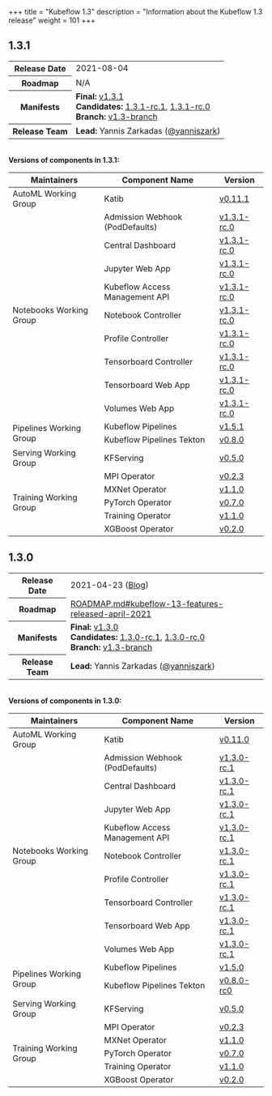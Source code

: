 +++
title = "Kubeflow 1.3"
description = "Information about the Kubeflow 1.3 release"
weight = 101
+++

## 1.3.1

<div class="table-responsive">
<table class="table table-bordered">
  <tbody>
    <tr>
      <th class="table-light">Release Date</th>
      <td>
        2021-08-04
      </td>
    </tr>
    <tr>
      <th class="table-light">Roadmap</th>
      <td>
        N/A
      </td>
    </tr>
    <tr>
      <th class="table-light">Manifests</th>
      <td>
        <b>Final:</b> 
          <a href="https://github.com/kubeflow/manifests/releases/tag/v1.3.1">v1.3.1</a>
        <br>
        <b>Candidates:</b>
          <a href="https://github.com/kubeflow/manifests/releases/tag/v1.3.1-rc.1">1.3.1-rc.1</a>,
          <a href="https://github.com/kubeflow/manifests/releases/tag/v1.3.1-rc.0">1.3.1-rc.0</a>
        <br>
         <b>Branch:</b>
          <a href="https://github.com/kubeflow/manifests/tree/v1.3-branch">v1.3-branch</a>
      </td>
    </tr>
    <tr>
      <th class="table-light">Release Team</th>
      <td>
        <b>Lead:</b> Yannis Zarkadas (<a href="https://github.com/yanniszark">@yanniszark</a>)
      </td>
    </tr>
  </tbody>
</table>
</div>

<br>
<b>Versions of components in 1.3.1:</b>

<div class="table-responsive">
<table class="table table-bordered">
    <thead class="thead-light">
      <tr>
        <th>Maintainers</th>
        <th>Component Name</th>
        <th>Version</th>
      </tr>
    </thead>
  <tbody>
      <!-- ======================= -->
      <!-- AutoML Working Group -->
      <!-- ======================= -->
      <tr>
        <td rowspan="1">AutoML Working Group</td>
        <td>Katib</td>
        <td>
          <a href="https://github.com/kubeflow/katib/releases/tag/v0.11.1">v0.11.1</a>
        </td>
      </tr>
      <!-- ======================= -->
      <!-- Notebooks Working Group -->
      <!-- ======================= -->
      <tr>
        <td rowspan="9" class="align-middle">Notebooks Working Group</td>
        <td>Admission Webhook (PodDefaults)</td>
        <td>
          <a href="https://github.com/kubeflow/kubeflow/tree/v1.3.1-rc.0/components/admission-webhook">v1.3.1-rc.0</a>
        </td>
      </tr>
      <tr>
        <td>Central Dashboard</td>
        <td>
          <a href="https://github.com/kubeflow/kubeflow/tree/v1.3.1-rc.0/components/centraldashboard">v1.3.1-rc.0</a>
        </td>
      </tr>
      <tr>
        <td>Jupyter Web App</td>
        <td>
          <a href="https://github.com/kubeflow/kubeflow/tree/v1.3.1-rc.0/components/crud-web-apps/jupyter">v1.3.1-rc.0</a>
        </td>
      </tr>
      <tr>
        <td>Kubeflow Access Management API</td>
        <td>
          <a href="https://github.com/kubeflow/kubeflow/tree/v1.3.1-rc.0/components/access-management">v1.3.1-rc.0</a>
        </td>
      </tr>
      <tr>
        <td>Notebook Controller</td>
        <td>
          <a href="https://github.com/kubeflow/kubeflow/tree/v1.3.1-rc.0/components/notebook-controller">v1.3.1-rc.0</a>
        </td>
      </tr>
      <tr>
        <td>Profile Controller</td>
        <td>
          <a href="https://github.com/kubeflow/kubeflow/tree/v1.3.1-rc.0/components/profile-controller">v1.3.1-rc.0</a>
        </td>
      </tr>
      <tr>
        <td>Tensorboard Controller</td>
        <td>
          <a href="https://github.com/kubeflow/kubeflow/tree/v1.3.1-rc.0/components/notebook-controller">v1.3.1-rc.0</a>
        </td>
      </tr>
      <tr>
        <td>Tensorboard Web App</td>
        <td>
          <a href="https://github.com/kubeflow/kubeflow/tree/v1.3.1-rc.0/components/crud-web-apps/volumes">v1.3.1-rc.0</a>
        </td>
      </tr>
      <tr>
        <td>Volumes Web App</td>
        <td>
          <a href="https://github.com/kubeflow/kubeflow/tree/v1.3.1-rc.0/components/crud-web-apps/tensorboards">v1.3.1-rc.0</a>
        </td>
      </tr>
      <!-- ======================= -->
      <!-- Pipelines Working Group -->
      <!-- ======================= -->
      <tr>
        <td rowspan="2" class="align-middle">Pipelines Working Group</td>
        <td>Kubeflow Pipelines</td>
        <td>
          <a href="https://github.com/kubeflow/pipelines/releases/tag/1.5.1">v1.5.1</a>
        </td>
      </tr>
      <tr>
        <td>Kubeflow Pipelines Tekton</td>
        <td>
          <a href="https://github.com/kubeflow/kfp-tekton/releases/tag/v0.8.0">v0.8.0</a>
        </td>
      </tr>
      <!-- ======================= -->
      <!-- Serving Working Group -->
      <!-- ======================= -->
      <tr>
        <td rowspan="1" class="align-middle">Serving Working Group</td>
        <td>KFServing</td>
        <td>
          <a href="https://github.com/kserve/kserve/releases/tag/v0.5.0">v0.5.0</a>
        </td>
      </tr>
      <!-- ======================= -->
      <!-- Training Working Group -->
      <!-- ======================= -->
      <tr>
        <td rowspan="5" class="align-middle">Training Working Group</td>
        <td>MPI Operator</td>
        <td>
          <a href="https://github.com/kubeflow/mpi-operator/releases/tag/v0.2.3">v0.2.3</a>
        </td>
      </tr>
      <tr>
        <td>MXNet Operator</td>
        <td>
          <a href="https://github.com/kubeflow/mxnet-operator/releases/tag/v1.1.0">v1.1.0</a>
        </td>
      </tr>
      <tr>
        <td>PyTorch Operator</td>
        <td>
          <a href="https://github.com/kubeflow/pytorch-operator/releases/tag/v0.7.0">v0.7.0</a>
        </td>
      </tr>
      <tr>
        <td>Training Operator</td>
        <td>
          <a href="https://github.com/kubeflow/training-operator/releases/tag/v1.1.0">v1.1.0</a>
        </td>
      </tr>
      <tr>
        <td>XGBoost Operator</td>
        <td>
          <a href="https://github.com/kubeflow/xgboost-operator/releases/tag/v0.2.0">v0.2.0</a>
        </td>
      </tr>
  </tbody>
</table>
</div>

## 1.3.0

<div class="table-responsive">
<table class="table table-bordered">
  <tbody>
    <tr>
      <th class="table-light">Release Date</th>
      <td>
        2021-04-23 (<a href="https://blog.kubeflow.org/kubeflow-1.3-release/">Blog</a>)
      </td>
    </tr>
    <tr>
      <th class="table-light">Roadmap</th>
      <td>
        <a href="https://github.com/kubeflow/kubeflow/blob/master/ROADMAP.md#kubeflow-13-features-released-april-2021">
          ROADMAP.md#kubeflow-13-features-released-april-2021
        </a>
      </td>
    </tr>
    <tr>
      <th class="table-light">Manifests</th>
      <td>
        <b>Final:</b> 
          <a href="https://github.com/kubeflow/manifests/releases/tag/v1.3.0">v1.3.0</a>
        <br>
        <b>Candidates:</b>
          <a href="https://github.com/kubeflow/manifests/releases/tag/v1.3.0-rc.1">1.3.0-rc.1</a>,
          <a href="https://github.com/kubeflow/manifests/releases/tag/v1.3.0-rc.0">1.3.0-rc.0</a>
        <br>
         <b>Branch:</b>
          <a href="https://github.com/kubeflow/manifests/tree/v1.3-branch">v1.3-branch</a>
      </td>
    </tr>
    <tr>
      <th class="table-light">Release Team</th>
      <td>
        <b>Lead:</b> Yannis Zarkadas (<a href="https://github.com/yanniszark">@yanniszark</a>)
      </td>
    </tr>
  </tbody>
</table>
</div>

<br>
<b>Versions of components in 1.3.0:</b>

<div class="table-responsive">
<table class="table table-bordered">
    <thead class="thead-light">
      <tr>
        <th>Maintainers</th>
        <th>Component Name</th>
        <th>Version</th>
      </tr>
    </thead>
  <tbody>
      <!-- ======================= -->
      <!-- AutoML Working Group -->
      <!-- ======================= -->
      <tr>
        <td rowspan="1">AutoML Working Group</td>
        <td>Katib</td>
        <td>
          <a href="https://github.com/kubeflow/katib/releases/tag/v0.11.0">v0.11.0</a>
        </td>
      </tr>
      <!-- ======================= -->
      <!-- Notebooks Working Group -->
      <!-- ======================= -->
      <tr>
        <td rowspan="9" class="align-middle">Notebooks Working Group</td>
        <td>Admission Webhook (PodDefaults)</td>
        <td>
          <a href="https://github.com/kubeflow/kubeflow/tree/v1.3.0-rc.1/components/admission-webhook">v1.3.0-rc.1</a>
        </td>
      </tr>
      <tr>
        <td>Central Dashboard</td>
        <td>
          <a href="https://github.com/kubeflow/kubeflow/tree/v1.3.0-rc.1/components/centraldashboard">v1.3.0-rc.1</a>
        </td>
      </tr>
      <tr>
        <td>Jupyter Web App</td>
        <td>
          <a href="https://github.com/kubeflow/kubeflow/tree/v1.3.0-rc.1/components/crud-web-apps/jupyter">v1.3.0-rc.1</a>
        </td>
      </tr>
      <tr>
        <td>Kubeflow Access Management API</td>
        <td>
          <a href="https://github.com/kubeflow/kubeflow/tree/v1.3.0-rc.1/components/access-management">v1.3.0-rc.1</a>
        </td>
      </tr>
      <tr>
        <td>Notebook Controller</td>
        <td>
          <a href="https://github.com/kubeflow/kubeflow/tree/v1.3.0-rc.1/components/notebook-controller">v1.3.0-rc.1</a>
        </td>
      </tr>
      <tr>
        <td>Profile Controller</td>
        <td>
          <a href="https://github.com/kubeflow/kubeflow/tree/v1.3.0-rc.1/components/profile-controller">v1.3.0-rc.1</a>
        </td>
      </tr>
      <tr>
        <td>Tensorboard Controller</td>
        <td>
          <a href="https://github.com/kubeflow/kubeflow/tree/v1.3.0-rc.1/components/notebook-controller">v1.3.0-rc.1</a>
        </td>
      </tr>
      <tr>
        <td>Tensorboard Web App</td>
        <td>
          <a href="https://github.com/kubeflow/kubeflow/tree/v1.3.0-rc.1/components/crud-web-apps/volumes">v1.3.0-rc.1</a>
        </td>
      </tr>
      <tr>
        <td>Volumes Web App</td>
        <td>
          <a href="https://github.com/kubeflow/kubeflow/tree/v1.3.0-rc.1/components/crud-web-apps/tensorboards">v1.3.0-rc.1</a>
        </td>
      </tr>
      <!-- ======================= -->
      <!-- Pipelines Working Group -->
      <!-- ======================= -->
      <tr>
        <td rowspan="2" class="align-middle">Pipelines Working Group</td>
        <td>Kubeflow Pipelines</td>
        <td>
          <a href="https://github.com/kubeflow/pipelines/releases/tag/1.5.0">v1.5.0</a>
        </td>
      </tr>
      <tr>
        <td>Kubeflow Pipelines Tekton</td>
        <td>
          <a href="https://github.com/kubeflow/kfp-tekton/releases/tag/v0.8.0-rc0">v0.8.0-rc0</a>
        </td>
      </tr>
      <!-- ======================= -->
      <!-- Serving Working Group -->
      <!-- ======================= -->
      <tr>
        <td rowspan="1" class="align-middle">Serving Working Group</td>
        <td>KFServing</td>
        <td>
          <a href="https://github.com/kserve/kserve/releases/tag/v0.5.0">v0.5.0</a>
        </td>
      </tr>
      <!-- ======================= -->
      <!-- Training Working Group -->
      <!-- ======================= -->
      <tr>
        <td rowspan="5" class="align-middle">Training Working Group</td>
        <td>MPI Operator</td>
        <td>
          <a href="https://github.com/kubeflow/mpi-operator/releases/tag/v0.2.3">v0.2.3</a>
        </td>
      </tr>
      <tr>
        <td>MXNet Operator</td>
        <td>
          <a href="https://github.com/kubeflow/mxnet-operator/releases/tag/v1.1.0">v1.1.0</a>
        </td>
      </tr>
      <tr>
        <td>PyTorch Operator</td>
        <td>
          <a href="https://github.com/kubeflow/pytorch-operator/releases/tag/v0.7.0">v0.7.0</a>
        </td>
      </tr>
      <tr>
        <td>Training Operator</td>
        <td>
          <a href="https://github.com/kubeflow/training-operator/releases/tag/v1.1.0">v1.1.0</a>
        </td>
      </tr>
      <tr>
        <td>XGBoost Operator</td>
        <td>
          <a href="https://github.com/kubeflow/xgboost-operator/releases/tag/v0.2.0">v0.2.0</a>
        </td>
      </tr>
  </tbody>
</table>
</div>